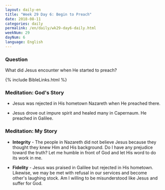 ```yaml
---
layout: daily-en
title: "Week 29 Day 6: Begin to Preach"
date: 2018-08-11 
categories: daily
permalink: /en/daily/wk29-day6-daily.html
weekNum: 29
dayNum: 6
language: English
---
```


### Question     
What did Jesus encounter when He started to preach?

{% include BibleLinks.html %} 

### Meditation: God's Story   
+ Jesus was rejected in His hometown Nazareth when He preached there. 

+ Jesus drove out impure spirit and healed many in Capernaum. He preached in Galilee. 

### Meditation: My Story   
+ **Integrity** - The people in Nazareth did not believe Jesus because they thought they knew Him and His background. Do I have any prejudice toward the truth? Let me humble in front of God and let His word to do its work in me. 

+ **Fidelity** - Jesus was praised in Galilee but rejected in His hometown. Likewise, we may be met with refusal in our services and become other's laughing stock. Am I willing to be misunderstood like Jesus and suffer for God. 
